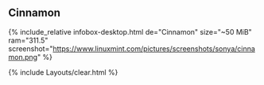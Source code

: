 ## Cinnamon
{% include_relative infobox-desktop.html de="Cinnamon" size="~50 MiB" ram="311.5" screenshot="https://www.linuxmint.com/pictures/screenshots/sonya/cinnamon.png" %}

{% include Layouts/clear.html %}
